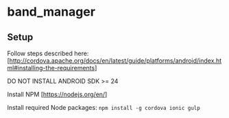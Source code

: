 # band_manager

## Setup

Follow steps described here:
[http://cordova.apache.org/docs/en/latest/guide/platforms/android/index.html#installing-the-requirements]

DO NOT INSTALL ANDROID SDK >= 24

Install NPM
[https://nodejs.org/en/]

Install required Node packages:
`npm install -g cordova ionic gulp`
